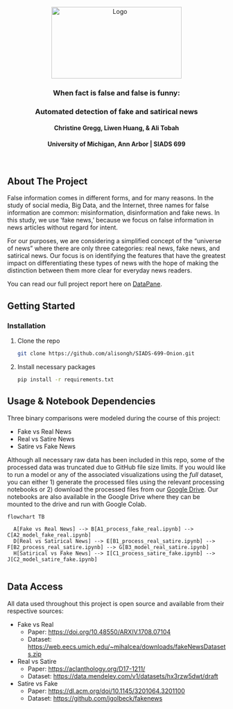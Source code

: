 <!-- PROJECT LOGO -->
<br />
<div align="center">
  <a href="https://cloud.datapane.com/apps/O7vrMg7/when-fact-is-false-and-false-is-funny-automated-detection-of-fake-news-and-satire/">
    <img src="images/team_onion_banner.png" alt="Logo" width="300" height="165">
  </a>
</div>

<h3 align="center">When fact is false and false is funny:</h3>
<h3 align="center">Automated detection of fake and satirical news</h3>

<h4 align="center">Christine Gregg, Liwen Huang, & Ali Tobah</h4>
<h4 align="center">University of Michigan, Ann Arbor | SIADS 699</h4>
<br>

<!-- ABOUT THE PROJECT -->
## About The Project

False information comes in different forms, and for many reasons. In the study of social media, Big Data, and the Internet, three names for false information are common: misinformation, disinformation and fake news. In this study, we use ‘fake news,’ because we focus on false information in news articles without regard for intent.

For our purposes, we are considering a simplified concept of the “universe of news” where there are only three categories: real news, fake news, and satirical news. Our focus is on identifying the features that have the greatest impact on differentiating these types of news with the hope of making the distinction between them more clear for everyday news readers.

You can read our full project report here on [DataPane](https://cloud.datapane.com/apps/O7vrMg7/when-fact-is-false-and-false-is-funny-automated-detection-of-fake-news-and-satire/).


<!-- GETTING STARTED -->
## Getting Started

### Installation

1. Clone the repo
   ```sh
   git clone https://github.com/alisongh/SIADS-699-Onion.git
   ```
2. Install necessary packages
   ```sh
   pip install -r requirements.txt
   ```


<!-- USAGE EXAMPLES -->
## Usage & Notebook Dependencies

Three binary comparisons were modeled during the course of this project:
- Fake vs Real News
- Real vs Satire News
- Satire vs Fake News

Although all necessary raw data has been included in this repo, some of the processed data was truncated due to GitHub file size limits. If you would like to run a model or any of the associated visualizations using the <i>full</i> dataset, you can either 1) generate the processed files using the relevant processing notebooks or 2) download the processed files from our [Google Drive](https://drive.google.com/drive/folders/154R-CysENplo0ZkQAUC_uxB2BUod5QFN?usp=sharing). Our notebooks are also available in the Google Drive where they can be mounted to the drive and run with Google Colab.

```mermaid
flowchart TB

  A[Fake vs Real News] --> B[A1_process_fake_real.ipynb] --> C[A2_model_fake_real.ipynb]
  D[Real vs Satirical News] --> E[B1_process_real_satire.ipynb] --> F[B2_process_real_satire.ipynb] --> G[B3_model_real_satire.ipynb]
  H[Satirical vs Fake News] --> I[C1_process_satire_fake.ipynb] --> J[C2_model_satire_fake.ipynb]
  
```

<!-- DATA ACCESS -->
## Data Access

All data used throughout this project is open source and available from their respective sources:
- Fake vs Real
  - Paper: https://doi.org/10.48550/ARXIV.1708.07104
  - Dataset: https://web.eecs.umich.edu/~mihalcea/downloads/fakeNewsDatasets.zip
- Real vs Satire
  - Paper: https://aclanthology.org/D17-1211/
  - Dataset: https://data.mendeley.com/v1/datasets/hx3rzw5dwt/draft
- Satire vs Fake
  - Paper: https://dl.acm.org/doi/10.1145/3201064.3201100
  - Dataset: https://github.com/jgolbeck/fakenews
